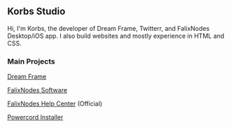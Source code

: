 ## Korbs Studio
Hi, I'm Korbs, the developer of Dream Frame, Twitterr, and FalixNodes Desktop/iOS app. I also build websites and mostly experience in HTML and CSS.

### Main Projects
[Dream Frame](https://dreamframe.korbsstudio.com)

[FalixNodes Software](https://software.falixnodes.xyz)

[FalixNodes Help Center](https://help.falixnodes.net) (Official)

[Powercord Installer](https://github.com/dream-frame/powercord-installer)


